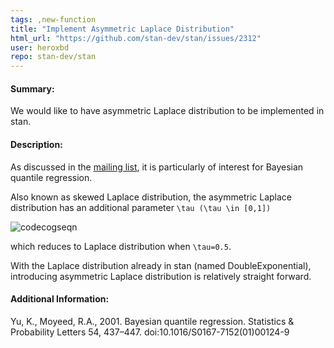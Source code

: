 ```yaml
---
tags: ,new-function
title: "Implement Asymmetric Laplace Distribution"
html_url: "https://github.com/stan-dev/stan/issues/2312"
user: heroxbd
repo: stan-dev/stan
---
```


#### Summary:
We would like to have asymmetric Laplace distribution to be implemented in stan.

#### Description:
As discussed in the [mailing list](https://groups.google.com/forum/#!msg/stan-users/DUv_uFFedCM/329AeWxYtBAJ), it is particularly of interest for Bayesian quantile regression.

Also known as skewed Laplace distribution, the asymmetric Laplace distribution has an additional parameter `\tau (\tau \in [0,1])`

![codecogseqn](https://cloud.githubusercontent.com/assets/303360/26289842/0f1006ac-3ede-11e7-95c4-2f106a488965.gif)


which reduces to Laplace distribution when `\tau=0.5`. 

With the Laplace distribution already in stan (named DoubleExponential), introducing asymmetric Laplace distribution is relatively straight forward.

#### Additional Information:

Yu, K., Moyeed, R.A., 2001. Bayesian quantile regression. Statistics & Probability Letters 54, 437–447. doi:10.1016/S0167-7152(01)00124-9


